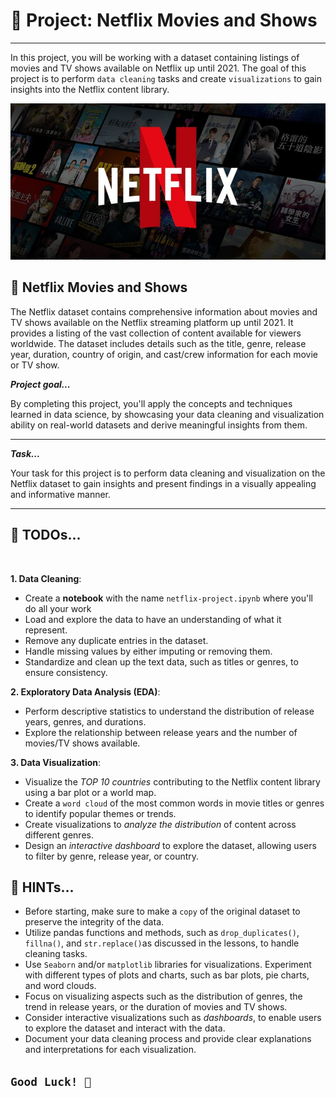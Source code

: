 
# 🎯 Project: Netflix Movies and Shows

<hr>

In this project, you will be working with a dataset containing listings of movies and TV shows available on Netflix up until 2021. The goal of this project is to perform `data cleaning` tasks and create `visualizations` to gain insights into the Netflix content library.



<img src="/config/netflix-logo.jpeg" height="250px" width="100%">

## 🎯 Netflix Movies and Shows
The Netflix dataset contains comprehensive information about movies and TV shows available on the Netflix streaming platform up until 2021. It provides a listing of the vast collection of content available for viewers worldwide. The dataset includes details such as the title, genre, release year, duration, country of origin, and cast/crew information for each movie or TV show.

<aside>

**_Project goal..._**

By completing this project, you'll apply the concepts and techniques learned in data science, by showcasing your data cleaning and  visualization ability on real-world datasets and derive meaningful insights from them.

<hr>

**_Task..._**

Your task for this project is to perform data cleaning and visualization on the Netflix dataset to gain insights and present findings in a visually appealing and informative manner. 

<hr>

</aside>

## 🎯 TODOs...

<br>

**1. Data Cleaning**:

- Create a **notebook** with the name `netflix-project.ipynb` where you'll do all your work
- Load and explore the data to have an understanding of what it represent.
- Remove any duplicate entries in the dataset.
- Handle missing values by either imputing or removing them.
- Standardize and clean up the text data, such as titles or genres, to ensure consistency.
    
**2. Exploratory Data Analysis (EDA)**:

- Perform descriptive statistics to understand the distribution of release years, genres, and durations.
- Explore the relationship between release years and the number of movies/TV shows available.

**3. Data Visualization**:

- Visualize the _TOP 10 countries_ contributing to the Netflix content library using a bar plot or a world map.
- Create a `word cloud` of the most common words in movie titles or genres to identify popular themes or trends.
- Create visualizations to _analyze the distribution_ of content across different genres.
- Design an _interactive dashboard_ to explore the dataset, allowing users to filter by genre, release year, or country.

## 🎯 HINTs...
- Before starting, make sure to make a `copy` of the original dataset to preserve the integrity of the data.
- Utilize pandas functions and methods, such as `drop_duplicates()`, `fillna()`, and `str.replace()`as discussed in the lessons, to handle cleaning tasks.
- Use `Seaborn` and/or `matplotlib` libraries for visualizations. Experiment with different types of plots and charts, such as bar plots, pie charts, and word clouds.
- Focus on visualizing aspects such as the distribution of genres, the trend in release years, or the duration of movies and TV shows.
- Consider interactive visualizations such as _dashboards_, to enable users to explore the dataset and interact with the data.
- Document your data cleaning process and provide clear explanations and interpretations for each visualization.


## `Good Luck! 🤝`

